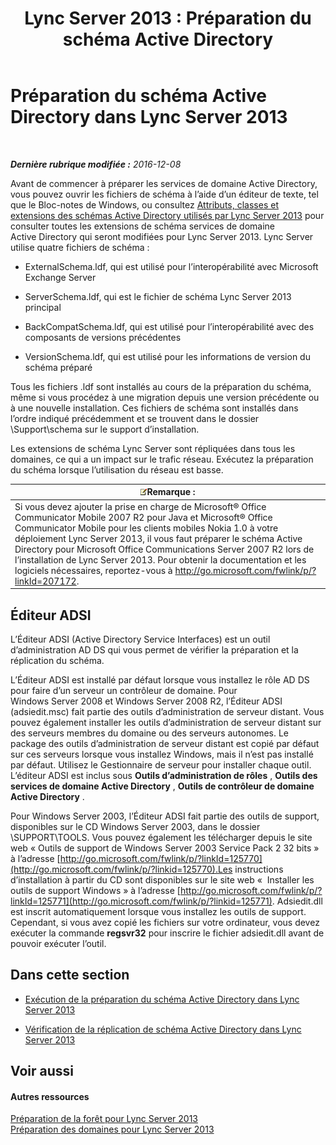 ﻿---
title: 'Lync Server 2013 : Préparation du schéma Active Directory'
TOCTitle: Préparation du schéma Active Directory
ms:assetid: 067726ae-fd3f-4133-a32f-26d2603ac674
ms:mtpsurl: https://technet.microsoft.com/fr-fr/library/Gg398119(v=OCS.15)
ms:contentKeyID: 49296136
ms.date: 12/10/2016
mtps_version: v=OCS.15
ms.translationtype: HT
---

# Préparation du schéma Active Directory dans Lync Server 2013

 

_**Dernière rubrique modifiée :** 2016-12-08_

Avant de commencer à préparer les services de domaine Active Directory, vous pouvez ouvrir les fichiers de schéma à l’aide d’un éditeur de texte, tel que le Bloc-notes de Windows, ou consultez [Attributs, classes et extensions des schémas Active Directory utilisés par Lync Server 2013](lync-server-2013-active-directory-schema-extensions-classes-and-attributes-used-by-lync-server.md) pour consulter toutes les extensions de schéma services de domaine Active Directory qui seront modifiées pour Lync Server 2013. Lync Server utilise quatre fichiers de schéma :

  - ExternalSchema.ldf, qui est utilisé pour l’interopérabilité avec Microsoft Exchange Server

  - ServerSchema.ldf, qui est le fichier de schéma Lync Server 2013 principal

  - BackCompatSchema.ldf, qui est utilisé pour l’interopérabilité avec des composants de versions précédentes

  - VersionSchema.ldf, qui est utilisé pour les informations de version du schéma préparé

Tous les fichiers .ldf sont installés au cours de la préparation du schéma, même si vous procédez à une migration depuis une version précédente ou à une nouvelle installation. Ces fichiers de schéma sont installés dans l’ordre indiqué précédemment et se trouvent dans le dossier \\Support\\schema sur le support d’installation.

Les extensions de schéma Lync Server sont répliquées dans tous les domaines, ce qui a un impact sur le trafic réseau. Exécutez la préparation du schéma lorsque l’utilisation du réseau est basse.

<table>
<thead>
<tr class="header">
<th><img src="images/Gg398920.note(OCS.15).gif" title="note" alt="note" />Remarque :</th>
</tr>
</thead>
<tbody>
<tr class="odd">
<td>Si vous devez ajouter la prise en charge de Microsoft® Office Communicator Mobile 2007 R2 pour Java et Microsoft® Office Communicator Mobile pour les clients mobiles Nokia 1.0 à votre déploiement Lync Server 2013, il vous faut préparer le schéma Active Directory pour Microsoft Office Communications Server 2007 R2 lors de l’installation de Lync Server 2013. Pour obtenir la documentation et les logiciels nécessaires, reportez-vous à <a href="http://go.microsoft.com/fwlink/p/?linkid=207172">http://go.microsoft.com/fwlink/p/?linkId=207172</a>.</td>
</tr>
</tbody>
</table>


## Éditeur ADSI

L’Éditeur ADSI (Active Directory Service Interfaces) est un outil d’administration AD DS qui vous permet de vérifier la préparation et la réplication du schéma.

L’Éditeur ADSI est installé par défaut lorsque vous installez le rôle AD DS pour faire d’un serveur un contrôleur de domaine. Pour Windows Server 2008 et Windows Server 2008 R2, l’Éditeur ADSI (adsiedit.msc) fait partie des outils d’administration de serveur distant. Vous pouvez également installer les outils d’administration de serveur distant sur des serveurs membres du domaine ou des serveurs autonomes. Le package des outils d’administration de serveur distant est copié par défaut sur ces serveurs lorsque vous installez Windows, mais il n’est pas installé par défaut. Utilisez le Gestionnaire de serveur pour installer chaque outil. L’éditeur ADSI est inclus sous **Outils d’administration de rôles** , **Outils des services de domaine Active Directory** , **Outils de contrôleur de domaine Active Directory** .

Pour Windows Server 2003, l’Éditeur ADSI fait partie des outils de support, disponibles sur le CD Windows Server 2003, dans le dossier \\SUPPORT\\TOOLS. Vous pouvez également les télécharger depuis le site web « Outils de support de Windows Server 2003 Service Pack 2 32 bits » à l’adresse [http://go.microsoft.com/fwlink/p/?linkId=125770](http://go.microsoft.com/fwlink/p/?linkid=125770).Les instructions d’installation à partir du CD sont disponibles sur le site web «  Installer les outils de support Windows » à l’adresse [http://go.microsoft.com/fwlink/p/?linkId=125771](http://go.microsoft.com/fwlink/p/?linkid=125771). Adsiedit.dll est inscrit automatiquement lorsque vous installez les outils de support. Cependant, si vous avez copié les fichiers sur votre ordinateur, vous devez exécuter la commande **regsvr32** pour inscrire le fichier adsiedit.dll avant de pouvoir exécuter l’outil.

## Dans cette section

  - [Exécution de la préparation du schéma Active Directory dans Lync Server 2013](lync-server-2013-running-schema-preparation.md)

  - [Vérification de la réplication de schéma Active Directory dans Lync Server 2013](lync-server-2013-verifying-schema-replication.md)

## Voir aussi

#### Autres ressources

[Préparation de la forêt pour Lync Server 2013](lync-server-2013-preparing-the-forest.md)  
[Préparation des domaines pour Lync Server 2013](lync-server-2013-preparing-domains.md)

